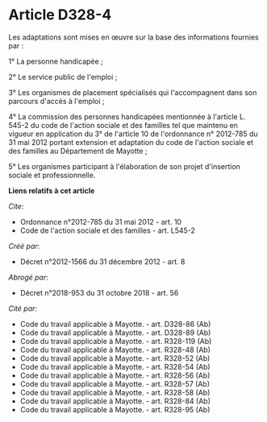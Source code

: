 # Article D328-4

Les adaptations sont mises en œuvre sur la base des informations fournies par : 

1° La personne handicapée ; 

2° Le service public de l'emploi ; 

3° Les organismes de placement spécialisés qui l'accompagnent dans son parcours d'accès à l'emploi ; 

4° La commission des personnes handicapées mentionnée à l'article L. 545-2 du code de l'action sociale et des familles tel
que maintenu en vigueur en application du 3° de l'article 10 de l'ordonnance n° 2012-785 du 31 mai 2012 portant extension et
adaptation du code de l'action sociale et des familles au Département de Mayotte ; 

5° Les organismes participant à l'élaboration de son projet d'insertion sociale et professionnelle.

**Liens relatifs à cet article**

_Cite_:

  - Ordonnance n°2012-785 du 31 mai 2012 - art. 10
  - Code de l'action sociale et des familles - art. L545-2

_Créé par_:

  - Décret n°2012-1566 du 31 décembre 2012 - art. 8

_Abrogé par_:

  - Décret n°2018-953 du 31 octobre 2018 - art. 56

_Cité par_:

  - Code du travail applicable à Mayotte. - art. D328-86 (Ab)
  - Code du travail applicable à Mayotte. - art. D328-89 (Ab)
  - Code du travail applicable à Mayotte. - art. R328-119 (Ab)
  - Code du travail applicable à Mayotte. - art. R328-48 (Ab)
  - Code du travail applicable à Mayotte. - art. R328-52 (Ab)
  - Code du travail applicable à Mayotte. - art. R328-54 (Ab)
  - Code du travail applicable à Mayotte. - art. R328-56 (Ab)
  - Code du travail applicable à Mayotte. - art. R328-57 (Ab)
  - Code du travail applicable à Mayotte. - art. R328-58 (Ab)
  - Code du travail applicable à Mayotte. - art. R328-84 (Ab)
  - Code du travail applicable à Mayotte. - art. R328-95 (Ab)
